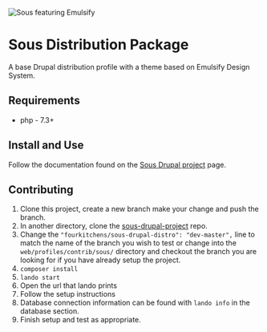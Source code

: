 ![Sous featuring Emulsify](themes/sous_admin/assets/images/Sous.png "Sous featuring Emulsify")

# Sous Distribution Package

A base Drupal distribution profile with a theme based on Emulsify Design System.

## Requirements
- php - 7.3+


## Install and Use

Follow the documentation found on the [Sous Drupal project](https://github.com/fourkitchens/sous-drupal-project) page.


## Contributing

1. Clone this project, create a new branch make your change and push the branch.
2. In another directory, clone the [sous-drupal-project](https://github.com/fourkitchens/sous-drupal-project) repo.
3. Change the `"fourkitchens/sous-drupal-distro": "dev-master",` line to match the name of the branch you wish to test or change into the `web/profiles/contrib/sous/` directory and checkout the branch you are looking for if you have already setup the project.
4. `composer install` 
5. `lando start`
6. Open the url that lando prints
7. Follow the setup instructions
8. Database connection information can be found with `lando info` in the database section.
9. Finish setup and test as appropriate.
